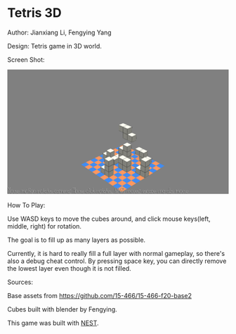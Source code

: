 # Tetris 3D

Author: Jianxiang Li, Fengying Yang

Design: Tetris game in 3D world.

Screen Shot:

![Screen Shot](screenshot.png)

How To Play:

Use WASD keys to move the cubes around, and click mouse keys(left, middle, right) for rotation.

The goal is to fill up as many layers as possible.

Currently, it is hard to really fill a full layer with normal gameplay, so there's also a debug cheat control. By pressing space key, you can directly remove the lowest layer even though it is not filled.

Sources: 

Base assets from https://github.com/15-466/15-466-f20-base2

Cubes built with blender by Fengying.

This game was built with [NEST](NEST.md).


